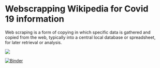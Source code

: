 # Webscrapping Wikipedia for Covid 19 information 

Web scraping is a form of copying in which specific data is gathered and copied from the web, typically into a central local database or spreadsheet, for later retrieval or analysis.

![](https://images.prismic.io/oxylabs-sm/NWNiMmRiN2MtNzlkNC00OGIxLTg4NGUtZjZlMWY1ZWQ4NmMz_using-python-and-beautiful-soup-to-parse-data-intro-tutorial2x-3.png?auto=compress,format&rect=0,0,3113,1557&w=3113&h=1557&fm=webp&q=75)




[![Binder](https://mybinder.org/badge_logo.svg)](https://mybinder.org/v2/gh/Ali-Mbacho/WEBSCRAPPING_COVID19_-WIKIPEDIA_/master?filepath=CORONA_WIKIPEDIA%20(1).ipynb)
